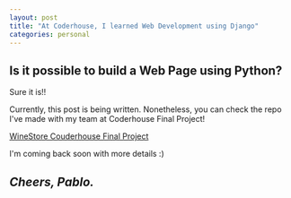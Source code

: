 ```yaml
---
layout: post
title: "At Coderhouse, I learned Web Development using Django"
categories: personal
---
```


## Is it possible to build a Web Page using Python?

Sure it is!! 

Currently, this post is being written. Nonetheless, you can check the repo I've made with my team at Coderhouse Final Project!

[WineStore Couderhouse Final Project](https://github.com/manuel14mds/WineStore)

I'm coming back soon with more details :)

## *__Cheers, Pablo.__*
